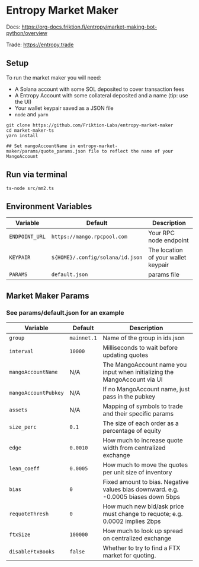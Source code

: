 # Entropy Market Maker
Docs:
https://org-docs.friktion.fi/entropy/market-making-bot-python/overview

Trade:
https://entropy.trade

## Setup
To run the market maker you will need:
* A Solana account with some SOL deposited to cover transaction fees
* A Entropy Account with some collateral deposited and a name (tip: use the UI)
* Your wallet keypair saved as a JSON file
* `node` and `yarn`

```shell
git clone https://github.com/Friktion-Labs/entropy-market-maker
cd market-maker-ts
yarn install

## Set mangoAccountName in entropy-market-maker/params/quote_params.json file to reflect the name of your MangoAccount
```

## Run via terminal
```shell
ts-node src/mm2.ts
```


## Environment Variables
| Variable | Default | Description |
| -------- | ------- | ----------- |
| `ENDPOINT_URL` | `https://mango.rpcpool.com` | Your RPC node endpoint |
| `KEYPAIR` | `${HOME}/.config/solana/id.json` | The location of your wallet keypair |
| `PARAMS` | `default.json` | params file |


## Market Maker Params
### See params/default.json for an example
| Variable            | Default     | Description                                                                       |
|---------------------|-------------|-----------------------------------------------------------------------------------|
| `group`             | `mainnet.1` | Name of the group in ids.json                                                     |
| `interval`          | `10000`     | Milliseconds to wait before updating quotes                                       |
| `mangoAccountName`  | N/A         | The MangoAccount name you input when initializing the MangoAccount via UI         |
| `mangoAccountPubkey` | N/A        | If no MangoAccount name, just pass in the pubkey                                  |
| `assets`            | N/A         | Mapping of symbols to trade and their specific params                             |
| `size_perc`         | `0.1`       | The size of each order as a percentage of equity                                  |
| `edge`              | `0.0010`    | How much to increase quote width from centralized exchange                        |
| `lean_coeff`        | `0.0005`    | How much to move the quotes per unit size of inventory                            |
| `bias`              | `0`         | Fixed amount to bias. Negative values bias downward. e.g. -0.0005 biases down 5bps|
| `requoteThresh`     | `0`         | How much new bid/ask price must change to requote; e.g. 0.0002 implies 2bps       |
| `ftxSize`           | `100000`    | How much to look up spread on centralized exchange                                |
| `disableFtxBooks`   | `false`     | Whether to try to find a FTX market for quoting.                                  |

